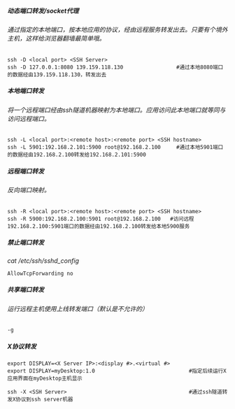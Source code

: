 ##### 动态端口转发/socket代理
###### 通过指定的本地端口，按本地应用的协议，经由远程服务转发出去。只要有个境外主机，这样给浏览器翻墙最简单哦。

```
ssh -D <local port> <SSH Server>
ssh -D 127.0.0.1:8080 139.159.118.130                 #通过本地8080端口的数据经由139.159.118.130，转发出去
```

##### 本地端口转发
###### 将一个远程端口经由ssh隧道机器映射为本地端口。应用访问此本地端口就等同与访问远程端口。

```
ssh -L <local port>:<remote host>:<remote port> <SSH hostname>
ssh -L 5901:192.168.2.101:5900 root@192.168.2.100     #通过本地5901端口的数据经由192.168.2.100转发给192.168.2.101:5900
```

##### 远程端口转发
###### 反向端口映射。

```
ssh -R <local port>:<remote host>:<remote port> <SSH hostname>
ssh -R 5900:192.168.2.100:5901 root@192.168.2.100   #访问远程192.168.2.100:5901端口的数据经由192.168.2.100转发给本地5900服务
```

##### 禁止端口转发

_cat /etc/ssh/sshd_config_

```
AllowTcpForwarding no
```

##### 共享端口转发
###### 运行远程主机使用上线转发端口（默认是不允许的）
```
-g
```

##### X协议转发

```
export DISPLAY=<X Server IP>:<display #>.<virtual #>
export DISPLAY=myDesktop:1.0                              #指定后续运行X应用界面在myDesktop主机显示
```

```
ssh -X <SSH Server>                                       #通过ssh隧道转发X协议到ssh server机器
```
